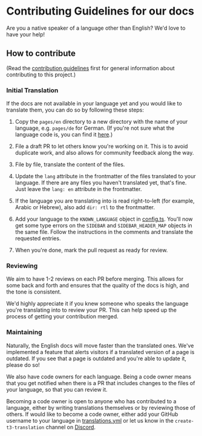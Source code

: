 # Contributing Guidelines for our docs

Are you a native speaker of a language other than English? We'd love to have your help!

## How to contribute

(Read the [contribution guidelines](../CONTRIBUTING.md) first for general information about contributing to this project.)

### Initial Translation

If the docs are not available in your language yet and you would like to translate them, you can do so by following these steps:

1. Copy the `pages/en` directory to a new directory with the name of your language, e.g. `pages/de` for German. (If you're not sure what the language code is, you can find it [here](https://en.wikipedia.org/wiki/List_of_ISO_639-1_codes).)

2. File a draft PR to let others know you're working on it. This is to avoid duplicate work, and also allows for community feedback along the way.

3. File by file, translate the content of the files.

4. Update the `lang` attribute in the frontmatter of the files translated to your language. If there are any files you haven't translated yet, that's fine. Just leave the `lang: en` attribute in the frontmatter.

5. If the language you are translating into is read right-to-left (for example, Arabic or Hebrew), also add `dir: rtl` to the frontmatter.

6. Add your language to the `KNOWN_LANGUAGE` object in [config.ts](./src/config.ts). You'll now get some type errors on the `SIDEBAR` and `SIDEBAR_HEADER_MAP` objects in the same file. Follow the instructions in the comments and translate the requested entries.

7. When you're done, mark the pull request as ready for review.

### Reviewing

We aim to have 1-2 reviews on each PR before merging. This allows for some back and forth and ensures that the quality of the docs is high, and the tone is consistent.

We'd highly appreciate it if you knew someone who speaks the language you're translating into to review your PR. This can help speed up the process of getting your contribution merged.

### Maintaining

Naturally, the English docs will move faster than the translated ones. We've implemented a feature that alerts visitors if a translated version of a page is outdated. If you see that a page is outdated and you're able to update it, please do so!

We also have code owners for each language. Being a code owner means that you get notified when there is a PR that includes changes to the files of your language, so that you can review it.

Becoming a code owner is open to anyone who has contributed to a language, either by writing translations themselves or by reviewing those of others. If would like to become a code owner, either add your GitHub username to your language in [translations.yml](https://github.com/t3-oss/create-t3-app/blob/next/.github/workflows/translations.yml) or let us know in the `create-t3-translation` channel on [Discord](https://t3.gg/discord).
